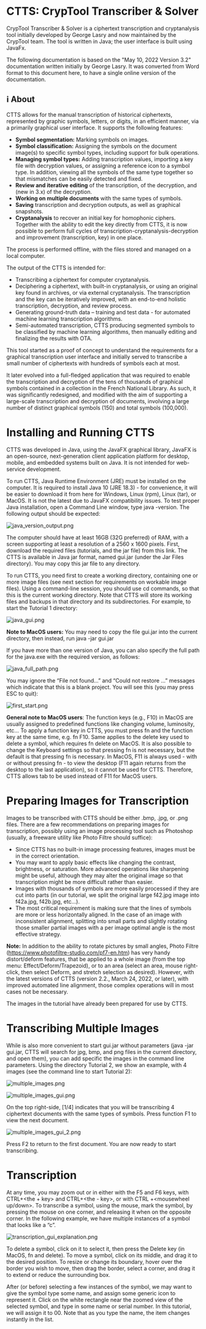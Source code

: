 # CTTS: CrypTool Transcriber &amp; Solver 

CrypTool Transcriber &amp; Solver is a ciphertext transcription and cryptanalysis tool initially developed by George Lasry and now maintained by the CrypTool team.
The tool is written in Java; the user interface is built using JavaFx.

The following documentation is based on the "May 10, 2022 Version 3.2" documentation written initially by George Lasry. It was converted from Word format to this document here, to have a single online version of the documentation.

## ℹ️ About

CTTS allows for the manual transcription of historical ciphertexts, represented by graphic symbols, letters, or digits, in an efficient manner, via a primarily graphical user interface. It supports the following features:

* **Symbol segmentation:** Marking symbols on images.
* **Symbol classification:** Assigning the symbols on the document image(s) to specific symbol types, including support for bulk operations.
* **Managing symbol types:** Adding transcription values, importing a key file with decryption values, or assigning a reference icon to a symbol type. In addition, viewing all the symbols of the same type together so that mismatches can be easily detected and fixed.
* **Review and iterative editing** of the transcription, of the decryption, and (new in 3.x) of the decryption.
* **Working on multiple documents** with the same types of symbols.
* **Saving** transcription and decryption outputs, as well as graphical snapshots.
* **Cryptanalysis** to recover an initial key for homophonic ciphers. Together with the ability to edit the key directly from CTTS, it is now possible to perform full cycles of transcription-cryptanalysis-decryption and improvement (transcription, key) in one place.

The process is performed offline, with the files stored and managed on a local computer.

The output of the CTTS is intended for:
* Transcribing a ciphertext for computer cryptanalysis.
* Deciphering a ciphertext, with built-in cryptanalysis, or using an original key found in archives, or via external cryptanalysis. The transcription and the key can be iteratively improved, with an end-to-end holistic transcription, decryption, and review process.
* Generating ground-truth data – training and test data - for automated machine learning transcription algorithms.
* Semi-automated transcription, CTTS producing segmented symbols to be classified by machine learning algorithms, then manually editing and finalizing the results with OTA.

This tool started as a proof of concept to understand the requirements for a graphical transcription user interface and initially served to transcribe a small number of ciphertexts with hundreds of symbols each at most. 

It later evolved into a full-fledged application that was required to enable the transcription and decryption of the tens of thousands of graphical symbols contained in a collection in the French National Library. As such, it was significantly redesigned, and modified with the aim of supporting a large-scale transcription and decryption of documents, involving a large number of distinct graphical symbols (150) and total symbols (100,000).

# Installing and Running CTTS

CTTS was developed in Java, using the JavaFX graphical library, JavaFX is an open-source, next-generation client application platform for desktop, mobile, and embedded systems built on Java. It is not intended for web-service development.

To run CTTS, Java Runtime Environment (JRE) must be installed on the computer. It is required to install Java 10 (JRE 18.3) - for convenience, it will be easier to download it from here for Windows, Linux (rpm), Linux (tar), or MacOS. It is not the latest due to JavaFX compatibility issues. To test proper Java installation, open a Command Line window, type java -version. 
The following output should be expected:

![java_version_output.png](https://github.com/CrypToolProject/CTTS/blob/main/documentation/images/java_version_output.png)

The computer should have at least 16GB (32G preferred) of RAM, with a screen supporting at least a resolution of a 2560 x 1600 pixels. First, download the required files (tutorials, and the jar file) from this link. The CTTS is available in Java jar format, named gui.jar (under the Jar Files directory). You may copy this jar file to any directory.

To run CTTS, you need first to create a working directory, containing one or more image files (see next section for requirements on workable image files). Using a command-line session, you should use cd commands, so that this is the current working directory. Note that CTTS will store its working files and backups in that directory and its subdirectories. For example, to start the Tutorial 1 directory:

![java_gui.png](https://github.com/CrypToolProject/CTTS/blob/main/documentation/images/java_gui.png)

**Note to MacOS users:** You may need to copy the file gui.jar into the current directory, then instead, run java -jar gui.jar 

If you have more than one version of Java, you can also specify the full path for the java.exe with the required version, as follows:

![java_full_path.png](https://github.com/CrypToolProject/CTTS/blob/main/documentation/images/java_full_path.png)

You may ignore the “File not found…” and “Could not restore …” messages which indicate that this is a blank project. You will see this (you may press ESC to quit):

![first_start.png](https://github.com/CrypToolProject/CTTS/blob/main/documentation/images/first_start.png)

**General note to MacOS users**: The function keys (e.g., F10) in MacOS are usually assigned to predefined functions like changing volume, luminosity, etc… To apply a function key in CTTS, you must press fn and the function key at the same time, e.g. fn F10. Same applies to the delete key used to delete a symbol, which requires fn delete on MacOS. It is also possible to change the Keyboard settings so that pressing fn is not necessary, but the default is that pressing fn is necessary. In MacOS, F11 is always used - with or without pressing fn - to view the desktop (F11 again returns from the desktop to the last application), so it cannot be used for CTTS. Therefore, CTTS allows tab to be used instead of F11 for MacOS users.

# Preparing Images for Transcription 

Images to be transcribed with CTTS should be either .bmp, .jpg, or .png files. There are a few recommendations on preparing images for transcription, possibly using an image processing tool such as Photoshop (usually, a freeware utility like Photo Filtre should suffice):

*	Since CTTS has no built-in image processing features, images must be in the correct orientation. 
*	You may want to apply basic effects like changing the contrast, brightness, or saturation. More advanced operations like sharpening might be useful, although they may alter the original image so that transcription might be more difficult rather than easier.
*	Images with thousands of symbols are more easily processed if they are cut into parts (in our tutorial, we split the original large f42.jpg image into f42a.jpg, f42b.jpg, etc…).
*	The most critical requirement is making sure that the lines of symbols are more or less horizontally aligned. In the case of an image with inconsistent alignment, splitting into small parts and slightly rotating those smaller partial images with a per image optimal angle is the most effective strategy. 

**Note:** In addition to the ability to rotate pictures by small angles, Photo Filtre (https://www.photofiltre-studio.com/pf7-en.htm) has very handy distort/deform features, that be applied to a whole image (from the top menu: Effect/Deform/Trapezoid), or to an area (select an area, mouse right-click, then select Deform, and stretch selection as desired). However, with the latest versions of CTTS (version 2.2., March 24, 2022, or later), with improved automated line alignment, those complex operations will in most cases not be necessary.

The images in the tutorial have already been prepared for use by CTTS.

# Transcribing Multiple Images 

While is also more convenient to start gui.jar without parameters (java -jar gui.jar, CTTS will search for jpg, bmp, and png files in the current directory, and open them), you can add specific the images in the command line parameters. Using the directory Tutorial 2, we show an example, with 4 images (see the command line to start Tutorial 2):

![multiple_images.png](https://github.com/CrypToolProject/CTTS/blob/main/documentation/images/multiple_images.png)

![multiple_images_gui.png](https://github.com/CrypToolProject/CTTS/blob/main/documentation/images/multiple_images_gui.png)

On the top right-side, [1/4]  indicates that you will be transcribing 4 ciphertext documents with the same types of symbols. Press function F1 to view the next document.

![multiple_images_gui_2.png](https://github.com/CrypToolProject/CTTS/blob/main/documentation/images/multiple_images_gui_2.png)

Press F2 to return to the first document. You are now ready to start transcribing. 

# Transcription 

At any time, you may zoom out or in either with the F5 and F6 keys, with CTRL+<the + key> and  CTRL+<the - key>, or with CTRL +<mousewheel up/down>. To transcribe a symbol, using the mouse, mark the symbol, by pressing the mouse on one corner, and releasing it when on the opposite corner. In the following example, we have multiple instances of a symbol that looks like a “c”. 

![transcription_gui_explanation.png](https://github.com/CrypToolProject/CTTS/blob/main/documentation/images/transcription_gui_explanation.png)

To delete a symbol, click on it to select it, then press the Delete key (in MacOS, fn and delete). To move a symbol, click on its middle, and drag it to the desired position. To resize or change its boundary, hover over the border you wish to move, then drag the border, select a corner, and drag it to extend or reduce the surrounding box.

After (or before) selecting a few instances of the symbol, we may want to give the symbol type some name, and assign some generic icon to represent it. Click on the white rectangle near the zoomed view of the selected symbol, and type in some name or serial number. In this tutorial, we will assign it to 00. Note that as you type the name, the item changes instantly in the list.

